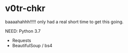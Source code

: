 # v0tr-chkr
baaaahahhh!!!!!  only had a real short time to get this going.

NEED:
Python 3.7
  - Requests
  - BeautifulSoup / bs4
  

